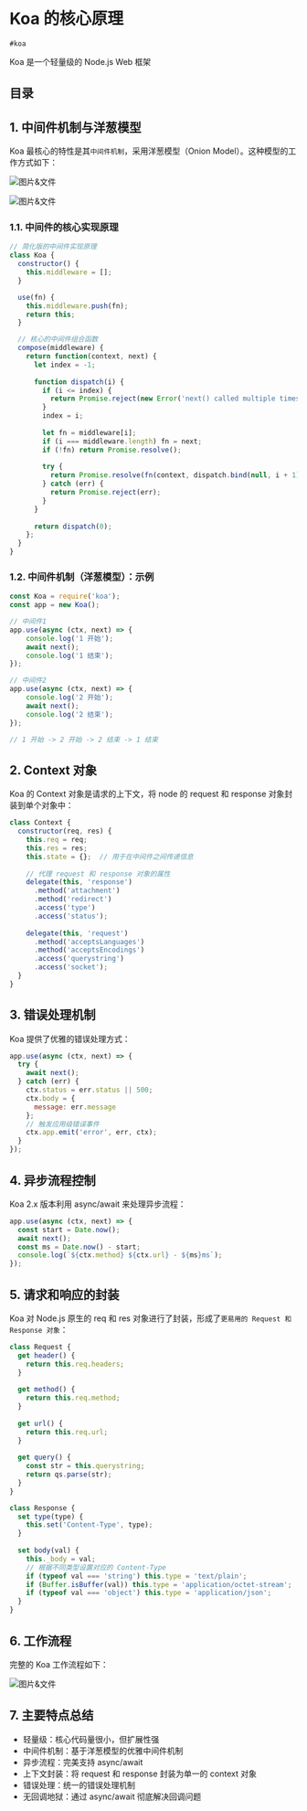 
# Koa 的核心原理

`#koa` 

Koa 是一个轻量级的 Node.js Web 框架


## 目录
<!-- toc -->
 ## 1. 中间件机制与洋葱模型 

Koa 最核心的特性是其`中间件机制`，采用洋葱模型（Onion Model）。这种模型的工作方式如下：

![图片&文件](./files/20241101-29.png)

![图片&文件](./files/20241101-27.png)

### 1.1. 中间件的核心实现原理

```javascript hl:4,12
// 简化版的中间件实现原理
class Koa {
  constructor() {
    this.middleware = [];
  }

  use(fn) {
    this.middleware.push(fn);
    return this;
  }

  // 核心的中间件组合函数
  compose(middleware) {
    return function(context, next) {
      let index = -1;
      
      function dispatch(i) {
        if (i <= index) {
          return Promise.reject(new Error('next() called multiple times'));
        }
        index = i;
        
        let fn = middleware[i];
        if (i === middleware.length) fn = next;
        if (!fn) return Promise.resolve();
        
        try {
          return Promise.resolve(fn(context, dispatch.bind(null, i + 1)));
        } catch (err) {
          return Promise.reject(err);
        }
      }
      
      return dispatch(0);
    };
  }
}
```

### 1.2. 中间件机制（洋葱模型）：示例

```javascript
const Koa = require('koa');
const app = new Koa();

// 中间件1
app.use(async (ctx, next) => {
    console.log('1 开始');
    await next();
    console.log('1 结束');
});

// 中间件2
app.use(async (ctx, next) => {
    console.log('2 开始');
    await next();
    console.log('2 结束');
});

// 1 开始 -> 2 开始 -> 2 结束 -> 1 结束
```

## 2. Context 对象

Koa 的 Context 对象是请求的上下文，将 node 的 request 和 response 对象封装到单个对象中：

```javascript
class Context {
  constructor(req, res) {
    this.req = req;
    this.res = res;
    this.state = {};  // 用于在中间件之间传递信息
    
    // 代理 request 和 response 对象的属性
    delegate(this, 'response')
      .method('attachment')
      .method('redirect')
      .access('type')
      .access('status');
      
    delegate(this, 'request')
      .method('acceptsLanguages')
      .method('acceptsEncodings')
      .access('querystring')
      .access('socket');
  }
}
```

## 3. 错误处理机制

Koa 提供了优雅的错误处理方式：

```javascript
app.use(async (ctx, next) => {
  try {
    await next();
  } catch (err) {
    ctx.status = err.status || 500;
    ctx.body = {
      message: err.message
    };
    // 触发应用级错误事件
    ctx.app.emit('error', err, ctx);
  }
});
```

## 4. 异步流程控制

Koa 2.x 版本利用 async/await 来处理异步流程：

```javascript
app.use(async (ctx, next) => {
  const start = Date.now();
  await next();
  const ms = Date.now() - start;
  console.log(`${ctx.method} ${ctx.url} - ${ms}ms`);
});
```

## 5. 请求和响应的封装

Koa 对 Node.js 原生的 req 和 res 对象进行了封装，形成了`更易用的 Request 和 Response 对象`：

```javascript
class Request {
  get header() {
    return this.req.headers;
  }
  
  get method() {
    return this.req.method;
  }
  
  get url() {
    return this.req.url;
  }
  
  get query() {
    const str = this.querystring;
    return qs.parse(str);
  }
}

class Response {
  set type(type) {
    this.set('Content-Type', type);
  }
  
  set body(val) {
    this._body = val;
    // 根据不同类型设置对应的 Content-Type
    if (typeof val === 'string') this.type = 'text/plain';
    if (Buffer.isBuffer(val)) this.type = 'application/octet-stream';
    if (typeof val === 'object') this.type = 'application/json';
  }
}
```

## 6. 工作流程

完整的 Koa 工作流程如下：

![图片&文件](./files/20241101-28.png)

## 7. 主要特点总结

- 轻量级：核心代码量很小，但扩展性强
- 中间件机制：基于洋葱模型的优雅中间件机制
- 异步流程：完美支持 async/await
- 上下文封装：将 request 和 response 封装为单一的 context 对象
- 错误处理：统一的错误处理机制
- 无回调地狱：通过 async/await 彻底解决回调问题

